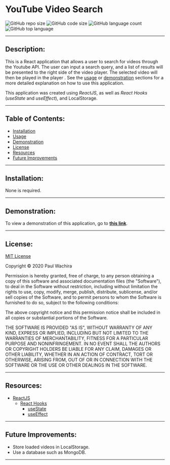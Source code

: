 # YouTube Video Search
  ![GitHub repo size](https://img.shields.io/github/repo-size/paulcmd/react-youtube_video-custom_hooks?style=for-the-badge) ![GitHub code size](https://img.shields.io/github/languages/code-size/paulcmd/react-youtube_video-custom_hooks?color=gold&style=for-the-badge) ![GitHub language count](https://img.shields.io/github/languages/count/paulcmd/react-youtube_video-custom_hooks?color=green&style=for-the-badge) ![GitHub top language](https://img.shields.io/github/languages/top/paulcmd/react-youtube_video-custom_hooks?color=red&style=for-the-badge)

---

## Description:
This is a React application that allows a user to search for videos through the Youtube API. The user can input a search query, and a list of results will be presented to the right side of the video player. The selected video will then be played in the player . See the [usage](#usage) or [demonstration](#demonstration) sections for a more detailed explanation on how to use this application.

This application was created using _ReactJS_, as well as _React Hooks_ (_useState_ and _useEffect_), and LocalStorage.

---

## Table of Contents:
* [Installation](#installation)
* [Usage](#usage)
* [Demonstration](#demonstration)
* [License](#license)
* [Resources](#resources)
* [Future Improvements](#future-improvements)

---

## Installation:
None is required.


---

## Demonstration:
To view a demonstration of this application, go to __[this link](https://react-youtube-video-custom-hooks.netlify.app/)__.

---

## License:
[MIT License](https://opensource.org/licenses/MIT)

Copyright © 2020 Paul Wachira

Permission is hereby granted, free of charge, to any person obtaining a copy
of this software and associated documentation files (the "Software"), to deal
in the Software without restriction, including without limitation the rights
to use, copy, modify, merge, publish, distribute, sublicense, and/or sell
copies of the Software, and to permit persons to whom the Software is
furnished to do so, subject to the following conditions:

The above copyright notice and this permission notice shall be included in all
copies or substantial portions of the Software.

THE SOFTWARE IS PROVIDED "AS IS", WITHOUT WARRANTY OF ANY KIND, EXPRESS OR
IMPLIED, INCLUDING BUT NOT LIMITED TO THE WARRANTIES OF MERCHANTABILITY,
FITNESS FOR A PARTICULAR PURPOSE AND NONINFRINGEMENT. IN NO EVENT SHALL THE
AUTHORS OR COPYRIGHT HOLDERS BE LIABLE FOR ANY CLAIM, DAMAGES OR OTHER
LIABILITY, WHETHER IN AN ACTION OF CONTRACT, TORT OR OTHERWISE, ARISING FROM,
OUT OF OR IN CONNECTION WITH THE SOFTWARE OR THE USE OR OTHER DEALINGS IN THE
SOFTWARE.

---

## Resources:
* [ReactJS](https://reactjs.org/docs/getting-started.html)
  * [React Hooks](https://reactjs.org/docs/hooks-intro.html)
    - [useState](https://reactjs.org/docs/hooks-state.html)
    - [useEffect](https://reactjs.org/docs/hooks-effect.html)

---


## Future Improvements:
* Store loaded videos in LocalStorage.
* Use a database such as MongoDB.

---
